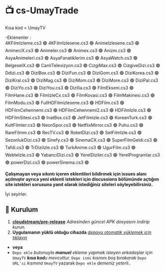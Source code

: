 # 📺 cs-UmayTrade

Kısa kod = UmayTV

-Eklenenler :                                    
4KFilmIzleme.cs3 🟢
4KFilmIzlesene.cs3 🟢
AnimeIzlesene.cs3 🟢
AnimeciX.cs3 🟢
Animeler.cs3 🟢
Animex.cs3 🟢
Anizm.cs3 🟢
AsyaAnimeleri.cs3 🟢
AsyaFanatiklerim.cs3 🟢
AsyaWatch.cs3 🟢
BelgeselX.cs3 🟢
CanliTelevizyon.cs3 🟢
CizgiMax.cs3 🟢
CizgiveDizi.cs3 🟢
Ddizi.cs3 🟢
DiziBox.cs3 🟢
DiziFun.cs3 🟢
DiziGom.cs3 🟢
DiziKorea.cs3 🟢
DiziKral.cs3 🟢
DiziMag.cs3 🟢
DiziMom.cs3 🟢
DiziMore.cs3 🟢
DiziPal.cs3 🟢
DiziYo.cs3 🟢
DiziYou.cs3 🟢
Dizilla.cs3 🟢
FilmEkseni.cs3 🟢
FilmHane.cs3 🟢
FilmIzleCx.cs3 🟢
FilmKovasi.cs3 🟢
FilmMakinesi.cs3 🟢
FilmModu.cs3 🟢
FullHDFilmizlesene.cs3 🟢
HDFilm.cs3 🟢
HDFilmCehennemi.cs3 🟢
HDFilmCehennemi2.cs3 🟢
HDFilmIzle.cs3 🟢
HDFilmSitesi.cs3 🟢
InatBox.cs3 🟢
JetFilmizle.cs3 🟢
KoreanTurk.cs3 🟢
KultFilmler.cs3 🟢
NeonSpor.cs3 🟢
NetflixMirror.cs3 🟢
Puhu.cs3 🟢
RareFilmm.cs3 🟢
RecTV.cs3 🟢
RoketDizi.cs3 🟢
SetFilmIzle.cs3 🟢
SezonlukDizi.cs3 🟢
Sinefy.cs3 🟢
SinemaCX.cs3 🟢
SuperFilmGeldi.cs3 🟢
Tafdi.cs3 🟢
TrDiziIzle.cs3 🟢
TurkAnime.cs3 🟢 
UgurFilm.cs3 🟢
WebteIzle.cs3 🟢
YabanciDizi.cs3 🟢
YerelDiziler.cs3 🟢
YerelProgramlar.cs3 🟢
powerDizi.cs3 🟢
powerSinema.cs3 🟢

**Çalışmayan veya sıkıntı içeren eklentileri bildirmek için issues alanı açılmıştır ayrıca yeni eklenti istekleri için discussions bölümünde açtığım site istekleri sorusuna yanıt olarak istediğiniz siteleri söyleyebilirsiniz.**


                                                                                                                                                                  
İyi seyirler.

## 💾 Kurulum

1. **[cloudstream/pre-release](https://github.com/recloudstream/cloudstream/releases/tag/pre-release)** _Adresinden güncel APK dosyasını indirip kurun._
2. **Uygulamanın yüklü olduğu cihazda** _[depoyu otomatik yüklemek için tıklayın](https://raw.githubusercontent.com/UmayTrade/UmayTv2/refs/heads/main/repo.json)_
  - **veya**
  - `Depo ekle` _butonuyla **manuel** ekleme yapmak isteyen arkadaşlar için_ `UmayTV` _**kısa kod**u mevcuttur._ `Depo ismi` _kısmını boş bırakarak_ `Depo URL'si` _kısmına_ `UmayTV` yazarak `Depo ekle` _demeniz yeterli.._



